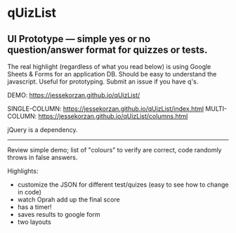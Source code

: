 # qUizList
## UI Prototype &mdash; simple yes or no question/answer format for quizzes or tests.

The real highlight (regardless of what you read below) is using Google Sheets & Forms for an application DB. Should be easy to understand the javascript. Useful for prototyping. Submit an issue if you have q's.

DEMO: https://jessekorzan.github.io/qUizList/

SINGLE-COLUMN: https://jessekorzan.github.io/qUizList/index.html
MULTI-COLUMN: https://jessekorzan.github.io/qUizList/columns.html

jQuery is a dependency.

---

Review simple demo; list of "colours" to verify are correct, code randomly throws in false answers.

Highlights:
- customize the JSON for different test/quizes (easy to see how to change in code)
- watch Oprah add up the final score
- has a timer!
- saves results to google form
- two layouts

